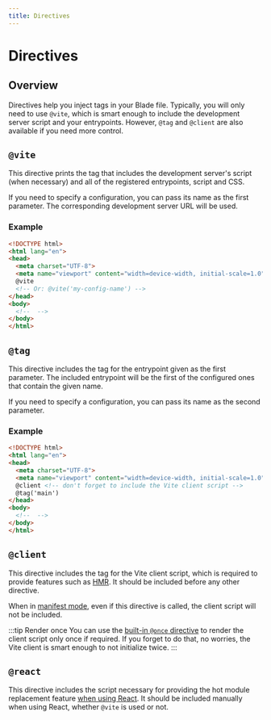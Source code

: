 ```yaml
---
title: Directives
---
```


# Directives

## Overview

Directives help you inject tags in your Blade file. Typically, you will only need to use `@vite`, which is smart enough to include the development server script and your entrypoints. However, `@tag` and `@client` are also available if you need more control.

## `@vite`

This directive prints the tag that includes the development server's script (when necessary) and all of the registered entrypoints, script and CSS. 

If you need to specify a configuration, you can pass its name as the first parameter. The corresponding development server URL will be used.

### Example

```html
<!DOCTYPE html>
<html lang="en">
<head>
  <meta charset="UTF-8">
  <meta name="viewport" content="width=device-width, initial-scale=1.0">
  @vite
  <!-- Or: @vite('my-config-name') -->
</head>
<body>
  <!--  -->
</body>
</html>
```

## `@tag`

This directive includes the tag for the entrypoint given as the first parameter. The included entrypoint will be the first of the configured ones that contain the given name.

 If you need to specify a configuration, you can pass its name as the second parameter.

### Example

```html
<!DOCTYPE html>
<html lang="en">
<head>
  <meta charset="UTF-8">
  <meta name="viewport" content="width=device-width, initial-scale=1.0">
  @client <!-- don't forget to include the Vite client script -->
  @tag('main')
</head>
<body>
  <!--  -->
</body>
</html>
```

## `@client`

This directive includes the tag for the Vite client script, which is required to provide features such as [HMR](https://vitejs.dev/guide/features.html#hot-module-replacement). It should be included before any other directive. 

When in [manifest mode](/guide/essentials/server-and-manifest-modes), even if this directive is called, the client script will not be included.

:::tip Render once
You can use the [built-in `@once` directive](https://laravel.com/docs/master/blade#the-once-directive) to render the client script only once if required. If you forget to do that, no worries, the Vite client is smart enough to not initialize twice.
:::

## `@react`

This directive includes the script necessary for providing the hot module replacement feature [when using React](https://vitejs.dev/guide/backend-integration.html). It should be included manually when using React, whether `@vite` is used or not.
